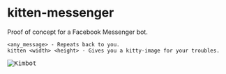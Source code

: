 # kitten-messenger
Proof of concept for a Facebook Messenger bot.

```
<any_message> - Repeats back to you.
kitten <width> <height> - Gives you a kitty-image for your troubles.
```

<kbd>![Kimbot](screenshots/demo_01.png)</kbd>

